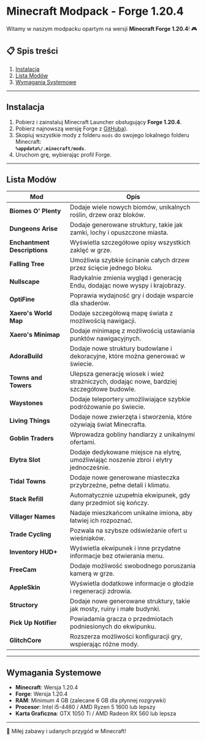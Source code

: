 # Minecraft Modpack - Forge 1.20.4

Witamy w naszym modpacku opartym na wersji **Minecraft Forge 1.20.4**! 🎮  

## 📋 Spis treści
1. [Instalacja](#instalacja)
2. [Lista Modów](#lista-modów)
3. [Wymagania Systemowe](#wymagania-systemowe)

---

## Instalacja
1. Pobierz i zainstaluj Minecraft Launcher obsługujący **Forge 1.20.4**.
2. Pobierz najnowszą wersję Forge z [GitHuba](https://github.com/bombelll/minecraft/blob/main/forge-1.20.4-49.1.13-installer.jar)).
3. Skopiuj wszystkie mody z folderu `mods` do swojego lokalnego folderu Minecraft:  
   **`%appdata%/.minecraft/mods`**.
4. Uruchom grę, wybierając profil Forge.

---

## Lista Modów

| Mod                         | Opis                                                                 |
|-----------------------------|----------------------------------------------------------------------|
| **Biomes O' Plenty**        | Dodaje wiele nowych biomów, unikalnych roślin, drzew oraz bloków.   |
| **Dungeons Arise**          | Dodaje generowane struktury, takie jak zamki, lochy i opuszczone miasta. |
| **Enchantment Descriptions**| Wyświetla szczegółowe opisy wszystkich zaklęć w grze.               |
| **Falling Tree**            | Umożliwia szybkie ścinanie całych drzew przez ścięcie jednego bloku.|
| **Nullscape**               | Radykalnie zmienia wygląd i generację Endu, dodając nowe wyspy i krajobrazy. |
| **OptiFine**                | Poprawia wydajność gry i dodaje wsparcie dla shaderów.              |
| **Xaero's World Map**       | Dodaje szczegółową mapę świata z możliwością nawigacji.             |
| **Xaero's Minimap**         | Dodaje minimapę z możliwością ustawiania punktów nawigacyjnych.     |
| **AdoraBuild**              | Dodaje nowe struktury budowlane i dekoracyjne, które można generować w świecie. |
| **Towns and Towers**        | Ulepsza generację wiosek i wież strażniczych, dodając nowe, bardziej szczegółowe budowle. |
| **Waystones**               | Dodaje teleportery umożliwiające szybkie podróżowanie po świecie.  |
| **Living Things**           | Dodaje nowe zwierzęta i stworzenia, które ożywiają świat Minecrafta.|
| **Goblin Traders**          | Wprowadza gobliny handlarzy z unikalnymi ofertami.                 |
| **Elytra Slot**             | Dodaje dedykowane miejsce na elytrę, umożliwiając noszenie zbroi i elytry jednocześnie. |
| **Tidal Towns**             | Dodaje nowe generowane miasteczka przybrzeżne, pełne detali i klimatu.|
| **Stack Refill**            | Automatycznie uzupełnia ekwipunek, gdy dany przedmiot się kończy.   |
| **Villager Names**          | Nadaje mieszkańcom unikalne imiona, aby łatwiej ich rozpoznać.     |
| **Trade Cycling**           | Pozwala na szybsze odświeżanie ofert u wieśniaków.                 |
| **Inventory HUD+**          | Wyświetla ekwipunek i inne przydatne informacje bez otwierania menu.|
| **FreeCam**                 | Dodaje możliwość swobodnego poruszania kamerą w grze.              |
| **AppleSkin**               | Wyświetla dodatkowe informacje o głodzie i regeneracji zdrowia.    |
| **Structory**               | Dodaje nowe generowane struktury, takie jak mosty, ruiny i małe budynki. |
| **Pick Up Notifier**        | Powiadamia gracza o przedmiotach podniesionych do ekwipunku.       |
| **GlitchCore**              | Rozszerza możliwości konfiguracji gry, wspierając różne mody.      |

---

## Wymagania Systemowe
- **Minecraft**: Wersja 1.20.4
- **Forge**: Wersja 1.20.4
- **RAM**: Minimum 4 GB (zalecane 6 GB dla płynnej rozgrywki)
- **Procesor**: Intel i5-4460 / AMD Ryzen 5 1600 lub lepszy
- **Karta Graficzna**: GTX 1050 Ti / AMD Radeon RX 560 lub lepsza

---

🎉 Miłej zabawy i udanych przygód w Minecraft!  
